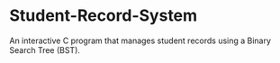 # Student-Record-System
An interactive C program that manages student records using a Binary Search Tree (BST).
